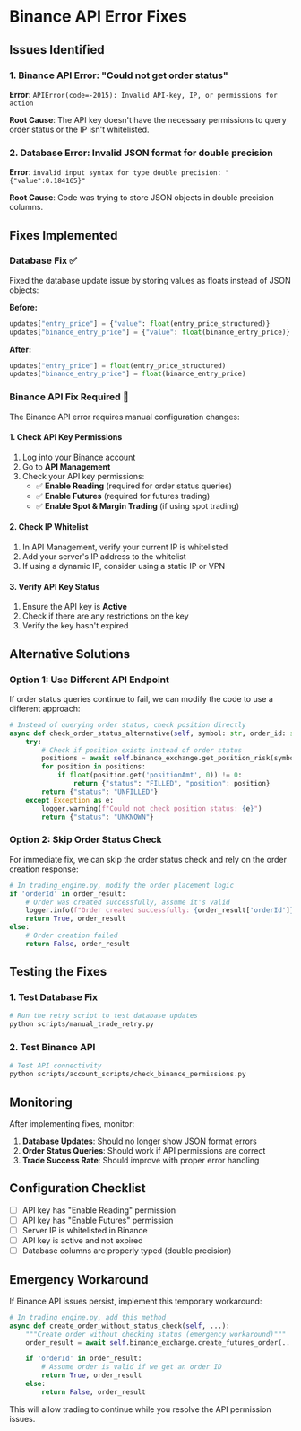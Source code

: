 # Binance API Error Fixes

## Issues Identified

### 1. Binance API Error: "Could not get order status"
**Error**: `APIError(code=-2015): Invalid API-key, IP, or permissions for action`

**Root Cause**: The API key doesn't have the necessary permissions to query order status or the IP isn't whitelisted.

### 2. Database Error: Invalid JSON format for double precision
**Error**: `invalid input syntax for type double precision: "{"value":0.184165}"`

**Root Cause**: Code was trying to store JSON objects in double precision columns.

## Fixes Implemented

### Database Fix ✅
Fixed the database update issue by storing values as floats instead of JSON objects:

**Before:**
```python
updates["entry_price"] = {"value": float(entry_price_structured)}
updates["binance_entry_price"] = {"value": float(binance_entry_price)}
```

**After:**
```python
updates["entry_price"] = float(entry_price_structured)
updates["binance_entry_price"] = float(binance_entry_price)
```

### Binance API Fix Required 🔧

The Binance API error requires manual configuration changes:

#### 1. Check API Key Permissions
1. Log into your Binance account
2. Go to **API Management**
3. Check your API key permissions:
   - ✅ **Enable Reading** (required for order status queries)
   - ✅ **Enable Futures** (required for futures trading)
   - ✅ **Enable Spot & Margin Trading** (if using spot trading)

#### 2. Check IP Whitelist
1. In API Management, verify your current IP is whitelisted
2. Add your server's IP address to the whitelist
3. If using a dynamic IP, consider using a static IP or VPN

#### 3. Verify API Key Status
1. Ensure the API key is **Active**
2. Check if there are any restrictions on the key
3. Verify the key hasn't expired

## Alternative Solutions

### Option 1: Use Different API Endpoint
If order status queries continue to fail, we can modify the code to use a different approach:

```python
# Instead of querying order status, check position directly
async def check_order_status_alternative(self, symbol: str, order_id: str):
    try:
        # Check if position exists instead of order status
        positions = await self.binance_exchange.get_position_risk(symbol=symbol)
        for position in positions:
            if float(position.get('positionAmt', 0)) != 0:
                return {"status": "FILLED", "position": position}
        return {"status": "UNFILLED"}
    except Exception as e:
        logger.warning(f"Could not check position status: {e}")
        return {"status": "UNKNOWN"}
```

### Option 2: Skip Order Status Check
For immediate fix, we can skip the order status check and rely on the order creation response:

```python
# In trading_engine.py, modify the order placement logic
if 'orderId' in order_result:
    # Order was created successfully, assume it's valid
    logger.info(f"Order created successfully: {order_result['orderId']}")
    return True, order_result
else:
    # Order creation failed
    return False, order_result
```

## Testing the Fixes

### 1. Test Database Fix
```bash
# Run the retry script to test database updates
python scripts/manual_trade_retry.py
```

### 2. Test Binance API
```bash
# Test API connectivity
python scripts/account_scripts/check_binance_permissions.py
```

## Monitoring

After implementing fixes, monitor:

1. **Database Updates**: Should no longer show JSON format errors
2. **Order Status Queries**: Should work if API permissions are correct
3. **Trade Success Rate**: Should improve with proper error handling

## Configuration Checklist

- [ ] API key has "Enable Reading" permission
- [ ] API key has "Enable Futures" permission
- [ ] Server IP is whitelisted in Binance
- [ ] API key is active and not expired
- [ ] Database columns are properly typed (double precision)

## Emergency Workaround

If Binance API issues persist, implement this temporary workaround:

```python
# In trading_engine.py, add this method
async def create_order_without_status_check(self, ...):
    """Create order without checking status (emergency workaround)"""
    order_result = await self.binance_exchange.create_futures_order(...)

    if 'orderId' in order_result:
        # Assume order is valid if we get an order ID
        return True, order_result
    else:
        return False, order_result
```

This will allow trading to continue while you resolve the API permission issues.